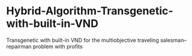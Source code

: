 # Hybrid-Algorithm-Transgenetic-with-built-in-VND
Transgenetic with built-in VND for the multiobjective traveling salesman–repairman problem with profits
